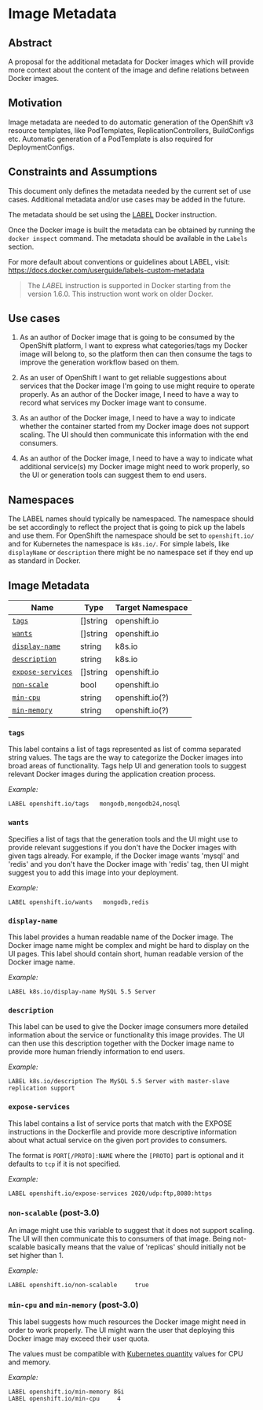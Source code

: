 # Image Metadata

## Abstract

A proposal for the additional metadata for Docker images which will provide more
context about the content of the image and define relations between Docker
images.

## Motivation

Image metadata are needed to do automatic generation of the OpenShift v3
resource templates, like PodTemplates, ReplicationControllers, BuildConfigs
etc. Automatic generation of a PodTemplate is also required for
DeploymentConfigs.

## Constraints and Assumptions

This document only defines the metadata needed by the current set of use cases.
Additional metadata and/or use cases may be added in the future.

The metadata should be set using the [LABEL](https://docs.docker.com/reference/builder/#label)
Docker instruction.

Once the Docker image is built the metadata can be obtained by running the
`docker inspect` command. The metadata should be available in the `Labels`
section.

For more default about conventions or guidelines about LABEL, visit:
https://docs.docker.com/userguide/labels-custom-metadata

> The *LABEL* instruction is supported in Docker starting from the version
> 1.6.0. This instruction wont work on older Docker.

## Use cases

1. As an author of Docker image that is going to be consumed by the OpenShift
   platform, I want to express what categories/tags my Docker image will belong
   to, so the platform then can then consume the tags to improve the generation
   workflow based on them.

2. As an user of OpenShift I want to get reliable suggestions about services
   that the Docker image I'm going to use might require to operate properly. As
   an author of the Docker image, I need to have a way to record what services my
   Docker image want to consume.

3. As an author of the Docker image, I need to have a way to indicate whether
   the container started from my Docker image does not support scaling.
   The UI should then communicate this information with the end consumers.

4. As an author of the Docker image, I need to have a way to indicate what
   additional service(s) my Docker image might need to work properly, so the UI
   or generation tools can suggest them to end users.

## Namespaces

The LABEL names should typically be namespaced. The namespace should be set
accordingly to reflect the project that is going to pick up the labels and use
them. For OpenShift the namespace should be set to `openshift.io/` and for
Kubernetes the namespace is `k8s.io/`. For simple labels, like `displayName` or
`description` there might be no namespace set if they end up as standard in
Docker.

## Image Metadata

Name                                  | Type     | Target Namespace |
--------------------------------------|--------- | ------------------
[`tags`](#tags)                       | []string | openshift.io
[`wants`](#wants)                     | []string | openshift.io
[`display-name`](#display-name)       |   string | k8s.io
[`description`](#description)         |   string | k8s.io
[`expose-services`](#expose-services) | []string | openshift.io
[`non-scale`](#non-scale)             |     bool | openshift.io
[`min-cpu`](#min-cpu)                 |   string | openshift.io(?)
[`min-memory`](#min-memory)           |   string | openshift.io(?)


### `tags`

This label contains a list of tags represented as list of comma separated string
values. The tags are the way to categorize the Docker images into broad areas of
functionality. Tags help UI and generation tools to suggest relevant Docker
images during the application creation process.

*Example:*

```
LABEL openshift.io/tags   mongodb,mongodb24,nosql
```

### `wants`

Specifies a list of tags that the generation tools and the UI might use to
provide relevant suggestions if you don't have the Docker images with given tags
already.
For example, if the Docker image wants 'mysql' and 'redis' and you don't have
the Docker image with 'redis' tag, then UI might suggest you to add this image
into your deployment.

*Example:*

```
LABEL openshift.io/wants   mongodb,redis
```

### `display-name`

This label provides a human readable name of the Docker image. The Docker image
name might be complex and might be hard to display on the UI pages. This label
should contain short, human readable version of the Docker image name.

*Example:*

```
LABEL k8s.io/display-name MySQL 5.5 Server
```

### `description`

This label can be used to give the Docker image consumers more detailed
information about the service or functionality this image provides.  The UI can
then use this description together with the Docker image name to provide more
human friendly information to end users.

*Example:*

```
LABEL k8s.io/description The MySQL 5.5 Server with master-slave replication support
```

### `expose-services`

This label contains a list of service ports that match with the EXPOSE instructions
in the Dockerfile and provide more descriptive information about what actual service
on the given port provides to consumers.

The format is `PORT[/PROTO]:NAME` where the `[PROTO]` part is optional
and it defaults to `tcp` if it is not specified.

*Example:*

```
LABEL openshift.io/expose-services 2020/udp:ftp,8080:https
```

### `non-scalable` (post-3.0)

An image might use this variable to suggest that it does not support scaling.
The UI will then communicate this to consumers of that image.
Being not-scalable basically means that the value of 'replicas' should initially
not be set higher than 1.

*Example:*

```
LABEL openshift.io/non-scalable     true
```

### `min-cpu` and `min-memory` (post-3.0)

This label suggests how much resources the Docker image might need in order
to work properly. The UI might warn the user that deploying this Docker image
may exceed their user quota.

The values must be compatible with [Kubernetes
quantity](https://github.com/GoogleCloudPlatform/kubernetes/blob/master/docs/resources.md#resource-quantities) values for CPU and memory.

*Example:*

```
LABEL openshift.io/min-memory 8Gi
LABEL openshift.io/min-cpu     4
```
